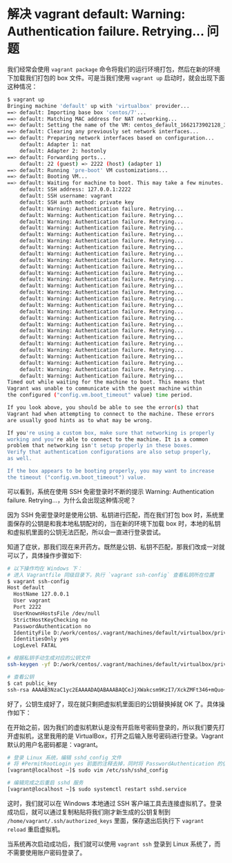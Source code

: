 # 解决 vagrant default: Warning: Authentication failure. Retrying... 问题

我们经常会使用 `vagrant package` 命令将我们的运行环境打包，然后在新的环境下加载我们打包的 box 文件。可是当我们使用 `vagrant up` 启动时，就会出现下面这种情况：

```bash
$ vagrant up
Bringing machine 'default' up with 'virtualbox' provider...
==> default: Importing base box 'centos/7'...
==> default: Matching MAC address for NAT networking...
==> default: Setting the name of the VM: centos_default_1662173902128_39172
==> default: Clearing any previously set network interfaces...
==> default: Preparing network interfaces based on configuration...
    default: Adapter 1: nat
    default: Adapter 2: hostonly
==> default: Forwarding ports...
    default: 22 (guest) => 2222 (host) (adapter 1)
==> default: Running 'pre-boot' VM customizations...
==> default: Booting VM...
==> default: Waiting for machine to boot. This may take a few minutes...
    default: SSH address: 127.0.0.1:2222
    default: SSH username: vagrant
    default: SSH auth method: private key
    default: Warning: Authentication failure. Retrying...
    default: Warning: Authentication failure. Retrying...
    default: Warning: Authentication failure. Retrying...
    default: Warning: Authentication failure. Retrying...
    default: Warning: Authentication failure. Retrying...
    default: Warning: Authentication failure. Retrying...
    default: Warning: Authentication failure. Retrying...
    default: Warning: Authentication failure. Retrying...
    default: Warning: Authentication failure. Retrying...
    default: Warning: Authentication failure. Retrying...
    default: Warning: Authentication failure. Retrying...
    default: Warning: Authentication failure. Retrying...
    default: Warning: Authentication failure. Retrying...
    default: Warning: Authentication failure. Retrying...
    default: Warning: Authentication failure. Retrying...
    default: Warning: Authentication failure. Retrying...
    default: Warning: Authentication failure. Retrying...
    default: Warning: Authentication failure. Retrying...
    default: Warning: Authentication failure. Retrying...
    default: Warning: Authentication failure. Retrying...
    default: Warning: Authentication failure. Retrying...
    default: Warning: Authentication failure. Retrying...
    default: Warning: Authentication failure. Retrying...
    default: Warning: Authentication failure. Retrying...
    default: Warning: Authentication failure. Retrying...
    default: Warning: Authentication failure. Retrying...
    default: Warning: Authentication failure. Retrying...
Timed out while waiting for the machine to boot. This means that
Vagrant was unable to communicate with the guest machine within
the configured ("config.vm.boot_timeout" value) time period.

If you look above, you should be able to see the error(s) that
Vagrant had when attempting to connect to the machine. These errors
are usually good hints as to what may be wrong.

If you're using a custom box, make sure that networking is properly
working and you're able to connect to the machine. It is a common
problem that networking isn't setup properly in these boxes.
Verify that authentication configurations are also setup properly,
as well.

If the box appears to be booting properly, you may want to increase
the timeout ("config.vm.boot_timeout") value.
```

可以看到，系统在使用 SSH 免密登录时不断的提示 Warning: Authentication failure. Retrying...，为什么会出现这种情况呢？

因为 SSH 免密登录时是使用公钥、私钥进行匹配，而在我们打包 box 时，系统里面保存的公钥是和我本地私钥配对的，当在新的环境下加载 box 时，本地的私钥和虚拟机里面的公钥无法匹配，所以会一直进行登录尝试。

知道了症状，那我们现在来开药方。既然是公钥、私钥不匹配，那我们改成一对就可以了，具体操作步骤如下:

```bash
# 以下操作均在 Windows 下：
# 进入 Vagrantfile 同级目录下，执行 `vagrant ssh-config` 查看私钥所在位置
$ vagrant ssh-config
Host default
  HostName 127.0.0.1
  User vagrant
  Port 2222
  UserKnownHostsFile /dev/null
  StrictHostKeyChecking no
  PasswordAuthentication no
  IdentityFile D:/work/centos/.vagrant/machines/default/virtualbox/private_key # 私钥位置
  IdentitiesOnly yes
  LogLevel FATAL

# 根据私钥手动生成对应的公钥文件
ssh-keygen -yf D:/work/centos/.vagrant/machines/default/virtualbox/private_key > public_key

# 查看公钥
$ cat public_key
ssh-rsa AAAAB3NzaC1yc2EAAAADAQABAAABAQCeJjXWakcsm9KzI7/XckZMFt346+mQuo+8/wKqFftsaS3Siky3GnPOqXQclH/D/O3jrvllpyAXD4hOZxZfc+4VUTBJc/bB4rTCfUsDGWfkSHvtZVuEnPrnQ3I0eydHysBgNo5jYjaQPtwodtHDZb1rJHeRL4fXghMy1toZzqwkTh5MDGEvl0hHaVrzrXnYYKgNy7TF3XgR6KpCxZ7CjnKvl1z18tNR11fXlI5ghePzJmGuueKUaJMit29/mC6Vz2zCM5+QstqoiLFI/PM86ESmdupNANLGN4fVn1SCIprNxwVWjvzEE1+LSa6v7VIhKk0e4yNOxzGG2TEUmrnxS8Wp
```

好了，公钥生成好了，现在就只剩把虚拟机里面旧的公钥替换掉就 OK 了。具体操作如下：

在开始之前，因为我们的虚拟机默认是没有开启账号密码登录的，所以我们要先打开虚拟机，这里我用的是 VirtualBox，打开之后输入账号密码进行登录。Vagrant 默认的用户名密码都是：vagrant。

```bash
# 登录 Linux 系统，编辑 sshd_config 文件
# 将 #PermitRootLogin yes 前面的注释去掉，同时将 PasswordAuthentication 的值改成 yes。
[vagrant@localhost ~]$ sudo vim /etc/ssh/sshd_config 

# 编辑完成之后重启 sshd 服务
[vagrant@localhost ~]$ sudo systemctl restart sshd.service
```

这时，我们就可以在 Windows 本地通过 SSH 客户端工具去连接虚拟机了。登录成功后，就可以通过复制粘贴将我们刚才新生成的公钥复制到 `/home/vagrant/.ssh/authorized_keys` 里面，保存退出后执行下 `vagrant reload` 重启虚拟机。

当系统再次启动成功后，我们就可以使用 `vagrant ssh` 登录到 Linux 系统了，而不需要使用账户密码登录了。